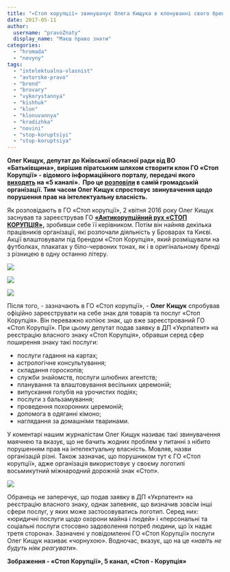 ```yaml
---
title: "«Стоп корупції» звинувачує Олега Кищука в клонуванні свого бренду"
date: 2017-05-11
author: 
  username: "pravoZnaty"
  display_name: "Маєш право знати"
categories: 
  - "hromada"
  - "novyny"
tags: 
  - "intelektualna-vlasnist"
  - "avtorske-pravo"
  - "brend"
  - "brovary"
  - "vykorystannya"
  - "kishhuk"
  - "klon"
  - "klonuvannya"
  - "kradizhka"
  - "novini"
  - "stop-koruptsiyi"
  - "stop-koruptsiya"
---
```


**Олег Кищук, депутат до Київської обласної ради від ВО «Батьківщина», вирішив піратським шляхом створити клон ГО «Стоп Корупції» - відомого інформаційного порталу, передачі якого [виходять](http://www.5.ua/programy/stop-koruptsii-42.html) на «5 каналі».  Про це [розповіли](http://stopcor.org/fermer-z-brovarskogo-rayonu-oleg-kishhuk-virishiv-piratskim-shlyahom-stvoriti-klon-stop-koruptsiyi/) в самій громадській організації. Тим часом Олег Кищук спростовує звинувачення щодо порушення прав на інтелектуальну власність.**

Як розповідають в ГО «Стоп корупції», 2 квітня 2016 року Олег Кищук заснував та зареєстрував ГО [**«Антикорупційний рух «СТОП КОРУПЦІЯ»,**](https://www.facebook.com/stopcorkoe/) зробивши себе її керівником. Потім він найняв декілька працівників організації, які розпочали діяльність у Броварах та Києві. Акції влаштовували під брендом «Стоп Корупція», який розміщували на футболках, плакатах у біло-червоних тонах, як і в оригінальному бренді з різницею в одну останню літеру.

[![](https://mpz.brovary.org/wp-content/uploads/2017/05/Kyshhuk-Stop-Koruptsiyi-8.jpg)](https://mpz.brovary.org/wp-content/uploads/2017/05/Kyshhuk-Stop-Koruptsiyi-8.jpg)

[![](https://mpz.brovary.org/wp-content/uploads/2017/05/Kyshhuk-Stop-Koruptsiyi-7.jpg)](https://mpz.brovary.org/wp-content/uploads/2017/05/Kyshhuk-Stop-Koruptsiyi-7.jpg)

[![](https://mpz.brovary.org/wp-content/uploads/2017/05/Kyshhuk-Stop-Koruptsiyi-6.jpg)](https://mpz.brovary.org/wp-content/uploads/2017/05/Kyshhuk-Stop-Koruptsiyi-6.jpg)

Після того, - зазначають в ГО «Стоп корупції», - **Олег Кищук** спробував офіційно зареєструвати на себе знак для товарів та послуг «Стоп Корупція». Він переважно копіює знак, що вже зареєстрований ГО «Стоп Корупції». При цьому депутат подав заявку в ДП «Укрпатент» на реєстрацію власного знаку «Стоп Корупція», обравши серед сфер поширення знаку такі послуги:

- послуги гадання на картах;
- астрологічне консультування;
- складання гороскопів;
- служби знайомств, послуги шлюбних агентств;
- планування та влаштовування весільних церемоній;
- випускання голубів на урочистих подіях;
- послуги з бальзамування;
- проведення похоронних церемоній;
- допомога в одяганні кімоно;
- наглядання за домашніми тваринами.

У коментарі нашим журналістам Олег Кищук називає такі звинувачення маячнею та вказує, що не бачить жодних проблем у питанні з нібито порушенням прав на інтелектуальну власність. Мовляв, назви організацій різні. Також зазначає, що порушником тут є ГО «Стоп корупції», адже організація використовує у своєму логотипі восьмикутний міжнародний дорожній знак «Стоп».

[![](https://mpz.brovary.org/wp-content/uploads/2017/05/Stop-Koruptsiyi-5-kanal-..jpg)](https://mpz.brovary.org/wp-content/uploads/2017/05/Stop-Koruptsiyi-5-kanal-..jpg)

Обранець не заперечує, що подав заявку в ДП «Укрпатент» на реєстрацію власного знаку, однак запевняє, що визначив зовсім інші сфери послуг, у яких може застосовуватись логотип. Серед них: «юридичні послуги щодо охорони майна і людей» і «персональні та соціальні послуги стосовно задоволення потреб людини, що їх надає третя сторона». Зазначені у повідомленні ГО «Стоп Корупції» послуги Олег Кищук називає «чорнухою». Водночас, вказує, що на це «_навіть не будуть ніяк реагувати_».

**Зображення - «Стоп Корупції», 5 канал, «Стоп - Корупція»**
